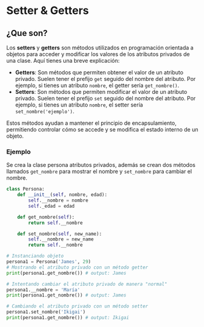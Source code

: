 # Setter & Getters

## ¿Que son?

Los **setters** y **getters** son métodos utilizados en programación orientada a objetos para acceder y modificar los valores de los atributos privados de una clase. Aquí tienes una breve explicación:

- **Getters**: Son métodos que permiten obtener el valor de un atributo privado. Suelen tener el prefijo `get` seguido del nombre del atributo. Por ejemplo, si tienes un atributo `nombre`, el getter sería `get_nombre()`.
- **Setters**: Son métodos que permiten modificar el valor de un atributo privado. Suelen tener el prefijo `set` seguido del nombre del atributo. Por ejemplo, si tienes un atributo `nombre`, el setter sería `set_nombre('ejemplo')`.

Estos métodos ayudan a mantener el principio de encapsulamiento, permitiendo controlar cómo se accede y se modifica el estado interno de un objeto.

### Ejemplo

Se crea la clase persona atributos privados, además se crean dos métodos llamados `get_nombre` para mostrar el nombre y `set_nombre` para cambiar el nombre.

```py
class Persona:
    def __init__(self, nombre, edad):
        self.__nombre = nombre
        self._edad = edad

    def get_nombre(self):
        return self.__nombre

    def set_nombre(self, new_name):
        self.__nombre = new_name
        return self.__nombre

# Instanciando objeto
persona1 = Persona('James', 29)
# Mostrando el atributo privado con un método getter
print(persona1.get_nombre()) # output: James

# Intentando cambiar el atributo privado de manera "normal"
persona1.__nombre = 'María'
print(persona1.get_nombre()) # output: James

# Cambiando el atributo privado con un método setter
persona1.set_nombre('Ikigai')
print(persona1.get_nombre()) # output: Ikigai
```
